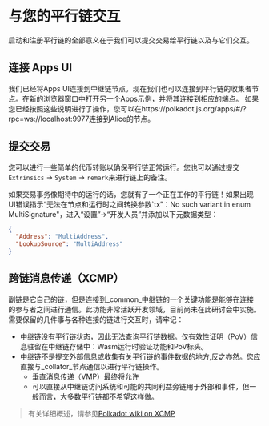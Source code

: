 # 与您的平行链交互

启动和注册平行链的全部意义在于我们可以提交交易给平行链以及与它们交互。


## 连接 Apps UI

我们已经将Apps UI连接到中继链节点。现在我们也可以连接到平行链的收集者节点。在新的浏览器窗口中打开另一个Apps示例，并将其连接到相应的端点。
如果您已经按照这些说明进行了操作，您可以在https://polkadot.js.org/apps/#/?rpc=ws://localhost:9977连接到Alice的节点。


## 提交交易

您可以进行一些简单的代币转账以确保平行链正常运行。您也可以通过提交`Extrinsics` -> `System` -> `remark`来进行链上的备注。


如果交易事务像期待中的运行的话，您就有了一个正在工作的平行链！如果出现UI错误指示“无法在节点和运行时之间转换参数`tx”：No such variant in 
enum MultiSignature"，进入“设置”->“开发人员”并添加以下元数据类型：

```json
{
  "Address": "MultiAddress",
  "LookupSource": "MultiAddress"
}
```


## 跨链消息传递（XCMP）


副链是它自己的链，但是连接到_common_中继链的一个关键功能是能够在连接的参与者之间进行通信。此功能非常活跃开发领域，目前尚未在此研讨会中实施。需要保留的几件事与各种连接的链进行交互时，请牢记：

- 中继链没有平行链状态，因此无法查询平行链数据。仅有效性证明（PoV）信息驻留在中继链存储中：Wasm运行时验证功能和PoV标头。
- 中继链不是提交外部信息或收集有关平行链的事件数据的地方,反之亦然。您应直接与_collat​​or_节点通信以进行平行链操作。
  - 垂直消息传递（VMP）最终将允许
  - 可以直接从中继链访问系统和可能的共同利益旁链用于外部和事件，但一般而言，大多数平行链都不希望这样做。

> 有关详细概述，请参见[Polkadot wiki on XCMP](https://wiki.polkadot.network/docs/en/learn-crosschain)